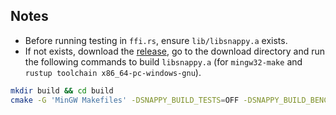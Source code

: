 ## Notes
* Before running testing in `ffi.rs`, ensure `lib/libsnappy.a` exists.
* If not exists, download the [release](https://github.com/google/snappy/releases/), go to the download directory and run the following commands to build `libsnappy.a` (for `mingw32-make` and `rustup toolchain x86_64-pc-windows-gnu`).
```bash
mkdir build && cd build
cmake -G 'MinGW Makefiles' -DSNAPPY_BUILD_TESTS=OFF -DSNAPPY_BUILD_BENCHMARKS=OFF ../
```
